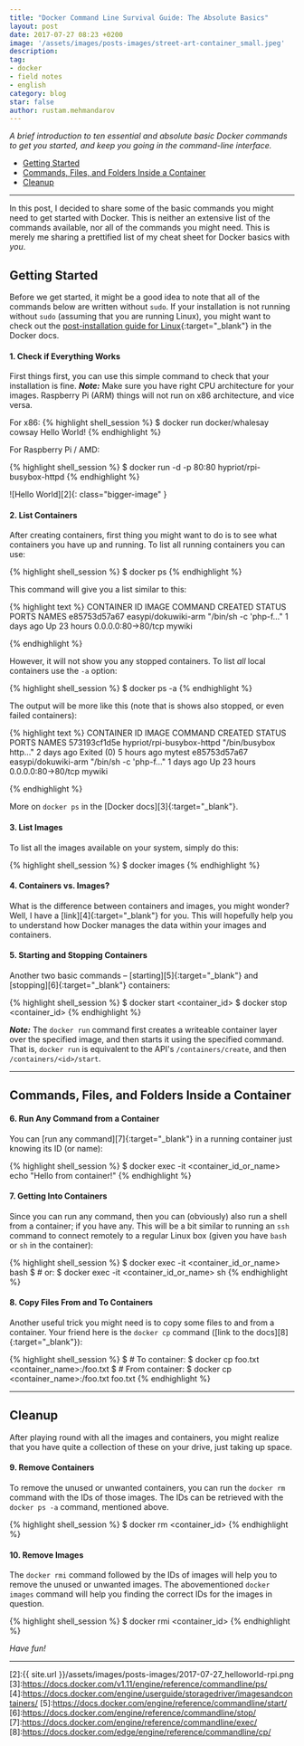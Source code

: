 ```yaml
---
title: "Docker Command Line Survival Guide: The Absolute Basics"
layout: post
date: 2017-07-27 08:23 +0200
image: '/assets/images/posts-images/street-art-container_small.jpeg'
description:
tag:
- docker
- field notes
- english
category: blog
star: false
author: rustam.mehmandarov
---
```


_A brief introduction to ten essential and absolute basic Docker commands to get you started, and keep you going in the command-line interface._

- [Getting Started](#getting-started)
- [Commands, Files, and Folders Inside a Container](#commands-files-and-folders-inside-a-container)
- [Cleanup](#cleanup)

---

In this post, I decided to share some of the basic commands you might need to get started with Docker. This is neither an extensive list of the commands available, nor all of the commands you might need. This is merely me sharing a prettified list of my cheat sheet for Docker basics with _you_.

## Getting Started

Before we get started, it might be a good idea to note that all of the commands below are written without `sudo`. If your installation is not running without `sudo` (assuming that you are running Linux), you might want to check out the [post-installation guide for Linux][1]{:target="_blank"} in the Docker docs.

#### 1. Check if Everything Works

First things first, you can use this simple command to check that your installation is fine. ___Note:___ Make sure you have right CPU architecture for your images. Raspberry Pi (ARM) things will not run on x86 architecture, and vice versa.

For x86:
{% highlight shell_session %}
$ docker run docker/whalesay cowsay Hello World!
{% endhighlight %}

For Raspberry Pi / AMD:

{% highlight shell_session %}
$ docker run -d -p 80:80 hypriot/rpi-busybox-httpd
{% endhighlight %}

![Hello World][2]{: class="bigger-image" }

#### 2. List Containers

After creating containers, first thing you might want to do is to see what containers you have up and running. To list all running containers you can use:

{% highlight shell_session %}
$ docker ps
{% endhighlight %}

This command will give you a list similar to this:

{% highlight text %}
CONTAINER ID        IMAGE                       COMMAND                  CREATED             STATUS                    PORTS                NAMES
e85753d57a67        easypi/dokuwiki-arm         "/bin/sh -c 'php-f..."   1 days ago          Up 23 hours               0.0.0.0:80->80/tcp   mywiki

{% endhighlight %}

However, it will not show you any stopped containers. To list _all_ local containers use the `-a` option:

{% highlight shell_session %}
$ docker ps -a
{% endhighlight %}

The output will be more like this (note that is shows also stopped, or even failed containers):

{% highlight text %}
CONTAINER ID        IMAGE                       COMMAND                  CREATED             STATUS                    PORTS                NAMES
573193cf1d5e        hypriot/rpi-busybox-httpd   "/bin/busybox http..."   2 days ago          Exited (0) 5 hours ago                         mytest
e85753d57a67        easypi/dokuwiki-arm         "/bin/sh -c 'php-f..."   1 days ago          Up 23 hours               0.0.0.0:80->80/tcp   mywiki

{% endhighlight %}

More on `docker ps` in the [Docker docs][3]{:target="_blank"}.

#### 3. List Images

To list all the images available on your system, simply do this:

{% highlight shell_session %}
$ docker images
{% endhighlight %}

#### 4. Containers vs. Images?

What is the difference between containers and images, you might wonder? Well, I have a [link][4]{:target="_blank"} for you. This will hopefully help you to understand how Docker manages the data within your images and containers.

#### 5. Starting and Stopping Containers

Another two basic commands – [starting][5]{:target="_blank"} and [stopping][6]{:target="_blank"} containers:

{% highlight shell_session %}
$ docker start <container_id>
$ docker stop <container_id>
{% endhighlight %}

___Note:___ The `docker run` command first creates a writeable container layer over the specified image, and then starts it using the specified command. That is, `docker run` is equivalent to the API's `/containers/create`, and then `/containers/<id>/start`.

---

## Commands, Files, and Folders Inside a Container

#### 6. Run Any Command from a Container
You can [run any command][7]{:target="_blank"} in a running container just knowing its ID (or name):

{% highlight shell_session %}
$ docker exec -it <container_id_or_name> echo "Hello from container!"
{% endhighlight %}

#### 7. Getting Into Containers

Since you can run any command, then you can (obviously) also run a shell from a container; if you have any. This will be a bit similar to running an `ssh` command to connect remotely to a regular Linux box (given you have `bash` or `sh` in the container):

{% highlight shell_session %}
$ docker exec -it <container_id_or_name> bash
$ # or:
$ docker exec -it <container_id_or_name> sh
{% endhighlight %}

#### 8. Copy Files From and To Containers

Another useful trick you might need is to copy some files to and from a container. Your friend here is the `docker cp` command ([link to the docs][8]{:target="_blank"}):

{% highlight shell_session %}
$ # To container:
$ docker cp foo.txt <container_name>:/foo.txt
$ # From container:
$ docker cp <container_name>:/foo.txt foo.txt
{% endhighlight %}

---

## Cleanup

After playing round with all the images and containers, you might realize that you have quite a collection of these on your drive, just taking up space.

#### 9. Remove Containers

To remove the unused or unwanted containers, you can run the `docker rm` command with the IDs of those images. The IDs can be retrieved with the `docker ps -a` command, mentioned above.

{% highlight shell_session %}
$ docker rm <container_id>
{% endhighlight %}

#### 10. Remove Images

The `docker rmi` command followed by the IDs of images will help you to remove the unused or unwanted images. The abovementioned `docker images` command will help you finding the correct IDs for the images in question.

{% highlight shell_session %}
$ docker rmi <container_id>
{% endhighlight %}

_Have fun!_

---

[1]:https://docs.docker.com/engine/installation/linux/linux-postinstall/
[2]:{{ site.url }}/assets/images/posts-images/2017-07-27_helloworld-rpi.png
[3]:https://docs.docker.com/v1.11/engine/reference/commandline/ps/
[4]:https://docs.docker.com/engine/userguide/storagedriver/imagesandcontainers/
[5]:https://docs.docker.com/engine/reference/commandline/start/
[6]:https://docs.docker.com/engine/reference/commandline/stop/
[7]:https://docs.docker.com/engine/reference/commandline/exec/
[8]:https://docs.docker.com/edge/engine/reference/commandline/cp/

